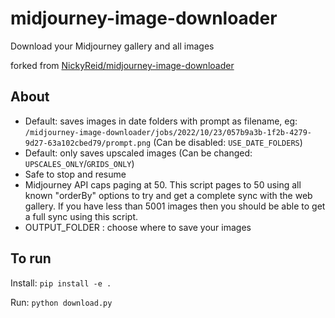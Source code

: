 # midjourney-image-downloader
Download your Midjourney gallery and all images

forked from [NickyReid/midjourney-image-downloader](https://github.com/NickyReid/midjourney-image-downloader) ️

## About
- Default: saves images in date folders with prompt as filename, eg:
```/midjourney-image-downloader/jobs/2022/10/23/057b9a3b-1f2b-4279-9d27-63a102cbed79/prompt.png``` (Can be disabled: ```USE_DATE_FOLDERS```)
- Default: only saves upscaled images (Can be changed: ```UPSCALES_ONLY```/```GRIDS_ONLY```)
- Safe to stop and resume
- Midjourney API caps paging at 50. This script pages to 50 using all known "orderBy" options to try and get a complete sync with the web gallery. If you have less than 5001 images then you should be able to get a full sync using this script. 
- OUTPUT_FOLDER : choose where to save your images

## To run
Install:
 ```pip install -e .```

Run:
```python download.py```

